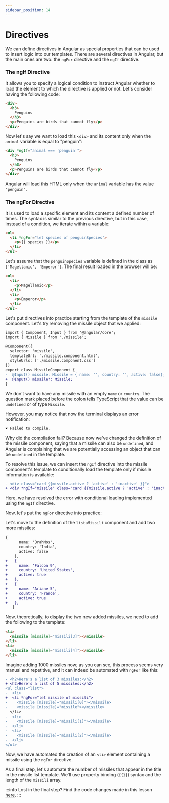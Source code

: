 ```yaml
---
sidebar_position: 14
---
```


# Directives

We can define directives in Angular as special properties that can be used to insert logic into our templates. There are several directives in Angular, but the main ones are two: the `ngFor` directive and the `ngIf` directive.

### The ngIf Directive

It allows you to specify a logical condition to instruct Angular whether to load the element to which the directive is applied or not. Let's consider having the following code:

```html
<div>
  <h3>
    Penguins
  </h3>
  <p>Penguins are birds that cannot fly</p>
</div>
```

Now let's say we want to load this `<div>` and its content only when the `animal` variable is equal to "penguin":

```html
<div *ngIf="animal === 'penguin'">
  <h3>
    Penguins
  </h3>
  <p>Penguins are birds that cannot fly</p>
</div>
```

Angular will load this HTML only when the `animal` variable has the value `"penguin"`.

### The ngFor Directive

It is used to load a specific element and its content a defined number of times. The syntax is similar to the previous directive, but in this case, instead of a condition, we iterate within a variable:

```html
<ul>
  <li *ngFor="let species of penguinSpecies">
    <p>{{ species }}</p>
  </li>
</ul>
```

Let's assume that the `penguinSpecies` variable is defined in the class as `['Magellanic', 'Emperor']`. The final result loaded in the browser will be:

```html
<ul>
  <li>
    <p>Magellanic</p>
  </li>
  <li>
    <p>Emperor</p>
  </li>
</ul>
```

Let's put directives into practice starting from the template of the `missile` component. Let's try removing the missile object that we applied:

```diff title="missile.component.ts"
import { Component, Input } from '@angular/core';
import { Missile } from './missile';

@Component({
  selector: 'missile',
  templateUrl: './missile.component.html',
  styleUrls: ['./missile.component.css']
})
export class MissileComponent {
-  @Input() missile: Missile = { name: '', country: '', active: false}; 
+  @Input() missile?: Missile; 
}
```

We don't want to have any missile with an empty `name` or `country`. The question mark placed before the colon tells TypeScript that the value can be `undefined` or of type `Missile`.

However, you may notice that now the terminal displays an error notification:

```bash
✖ Failed to compile.
```

Why did the compilation fail? Because now we've changed the definition of the missile component, saying that a missile can also be `undefined`, and Angular is complaining that we are potentially accessing an object that can be `undefined` in the template.

To resolve this issue, we can insert the `ngIf` directive into the missile component's template to conditionally load the template only if missile information is available:

```diff title="missile.component.html"
- <div class="card {{missile.active ? 'active' : 'inactive' }}">
+ <div *ngIf="missile" class="card {{missile.active ? 'active' : 'inactive' }}">
```

Here, we have resolved the error with conditional loading implemented using the `ngIf` directive.

Now, let's put the `ngFor` directive into practice:

Let's move to the definition of the `listaMissili` component and add two more missiles:

```diff title="lista-missili.component.ts"
{
      name: 'BrahMos',
      country: 'India',
      active: false
    },
+   {
+     name: 'Falcon 9',
+     country: 'United States',
+     active: true
+   },
+   {
+     name: 'Ariane 5',
+     country: 'France',
+     active: true
+   },
   ]
```

Now, theoretically, to display the two new added missiles, we need to add the following to the template:

```html
<li>
  <missile [missile]="missili[3]"></missile>
</li>
<li>
  <missile [missile]="missili[4]"></missile>
</li>
```

Imagine adding 1000 missiles now; as you can see, this process seems very manual and repetitive, and it can indeed be automated with `ngFor` like this:

```diff title="lista-missili.component.html"
- <h2>Here's a list of 3 missiles:</h2>
+ <h2>Here's a list of 5 missiles:</h2>
<ul class="list">
-  <li>
+  <li *ngFor="let missile of missili">
-    <missile [missile]="missili[0]"></missile>
-    <missile [missile]="missile"></missile>
  </li>
-  <li>
-    <missile [missile]="missili[1]"></missile>
-  </li>
-  <li>
-    <missile [missile]="missili[2]"></missile>
-  </li>
</ul>
```

Now, we have automated the creation of an `<li>` element containing a missile using the `ngFor` directive.

As a final step, let's automate the number of missiles that appear in the title in the missile list template. We'll use property binding (`{{}}`) syntax and the length of the `missili` array.

:::info
Lost in the final step? Find the code changes made in this lesson [here](https://github.com/lucatardi/spazio/commit/a1af00aebd17812d3a5c24a1f7645fc6a46e9781?diff=split).
:::